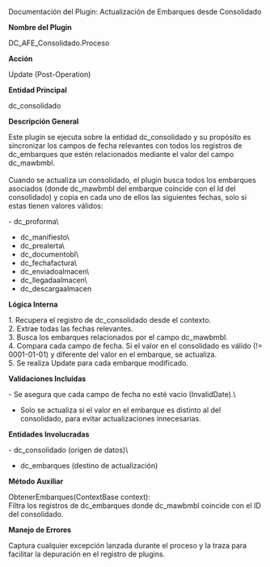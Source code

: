 Documentación del Plugin: Actualización de Embarques desde Consolidado

**Nombre del Plugin**

DC_AFE_Consolidado.Proceso

**Acción**

Update (Post-Operation)

**Entidad Principal**

dc_consolidado

**Descripción General**

Este plugin se ejecuta sobre la entidad dc_consolidado y su propósito es
sincronizar los campos de fecha relevantes con todos los registros de
dc_embarques que estén relacionados mediante el valor del campo
dc_mawbmbl.\
\
Cuando se actualiza un consolidado, el plugin busca todos los embarques
asociados (donde dc_mawbmbl del embarque coincide con el Id del
consolidado) y copia en cada uno de ellos las siguientes fechas, solo si
estas tienen valores válidos:

\- dc_proforma\
- dc_manifiesto\
- dc_prealerta\
- dc_documentobl\
- dc_fechafactura\
- dc_enviadoalmacen\
- dc_llegadaalmacen\
- dc_descargaalmacen

**Lógica Interna**

1\. Recupera el registro de dc_consolidado desde el contexto.\
2. Extrae todas las fechas relevantes.\
3. Busca los embarques relacionados por el campo dc_mawbmbl.\
4. Compara cada campo de fecha. Si el valor en el consolidado es válido
(!= 0001-01-01) y diferente del valor en el embarque, se actualiza.\
5. Se realiza Update para cada embarque modificado.

**Validaciones Incluidas**

\- Se asegura que cada campo de fecha no esté vacío (InvalidDate).\
- Solo se actualiza si el valor en el embarque es distinto al del
consolidado, para evitar actualizaciones innecesarias.

**Entidades Involucradas**

\- dc_consolidado (origen de datos)\
- dc_embarques (destino de actualización)

**Método Auxiliar**

ObtenerEmbarques(ContextBase context):\
Filtra los registros de dc_embarques donde dc_mawbmbl coincide con el ID
del consolidado.

**Manejo de Errores**

Captura cualquier excepción lanzada durante el proceso y la traza para
facilitar la depuración en el registro de plugins.
